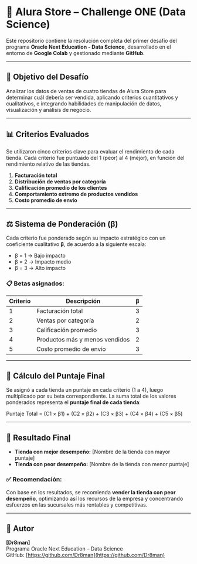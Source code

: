 # 🛒 Alura Store – Challenge ONE (Data Science)

Este repositorio contiene la resolución completa del primer desafío del programa **Oracle Next Education - Data Science**, desarrollado en el entorno de **Google Colab** y gestionado mediante **GitHub**.

---

## 🎯 Objetivo del Desafío
Analizar los datos de ventas de cuatro tiendas de Alura Store para determinar cuál debería ser vendida, aplicando criterios cuantitativos y cualitativos, e integrando habilidades de manipulación de datos, visualización y análisis de negocio.

---

## 📊 Criterios Evaluados
Se utilizaron cinco criterios clave para evaluar el rendimiento de cada tienda. Cada criterio fue puntuado del 1 (peor) al 4 (mejor), en función del rendimiento relativo de las tiendas.

1. **Facturación total**
2. **Distribución de ventas por categoría**
3. **Calificación promedio de los clientes**
4. **Comportamiento extremo de productos vendidos**
5. **Costo promedio de envío**

---

## ⚖️ Sistema de Ponderación (β)
Cada criterio fue ponderado según su impacto estratégico con un coeficiente cualitativo **β**, de acuerdo a la siguiente escala:

- β = 1 → Bajo impacto
- β = 2 → Impacto medio
- β = 3 → Alto impacto

### 📋 Betas asignados:

| Criterio | Descripción                         | β |
|----------|-------------------------------------|---|
| 1        | Facturación total                   | 3 |
| 2        | Ventas por categoría                | 2 |
| 3        | Calificación promedio               | 3 |
| 4        | Productos más y menos vendidos      | 2 |
| 5        | Costo promedio de envío             | 3 |

---

## 🧮 Cálculo del Puntaje Final
Se asignó a cada tienda un puntaje en cada criterio (1 a 4), luego multiplicado por su beta correspondiente. La suma total de los valores ponderados representa el **puntaje final de cada tienda**:

Puntaje Total = (C1 × β1) + (C2 × β2) + (C3 × β3) + (C4 × β4) + (C5 × β5)


---

## 🥇 Resultado Final
- **Tienda con mejor desempeño:** [Nombre de la tienda con mayor puntaje]
- **Tienda con peor desempeño:** [Nombre de la tienda con menor puntaje]

### ✅ Recomendación:
Con base en los resultados, se recomienda **vender la tienda con peor desempeño**, optimizando así los recursos de la empresa y concentrando esfuerzos en las sucursales más rentables y competitivas.

---

## 👤 Autor
**[Dr8man]**  
Programa Oracle Next Education – Data Science  
GitHub: [https://github.com/Dr8man](https://github.com/Dr8man)

